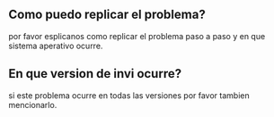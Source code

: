 ## Como puedo replicar el problema?
por favor esplicanos como replicar el problema paso a paso y en que sistema aperativo ocurre.

## En que version de invi ocurre?
si este problema ocurre en todas las versiones por favor tambien mencionarlo.
